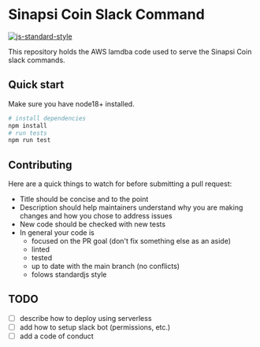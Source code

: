 # Sinapsi Coin Slack Command

[![js-standard-style](https://cdn.rawgit.com/standard/standard/master/badge.svg)](http://standardjs.com)

This repository holds the AWS lamdba code used to serve the Sinapsi Coin slack commands.

## Quick start

Make sure you have node18+ installed.

```bash
# install dependencies
npm install
# run tests
npm run test
```

## Contributing

Here are a quick things to watch for before submitting a pull request:

- Title should be concise and to the point
- Description should help maintainers understand why you are making changes and how you chose to address issues
- New code should be checked with new tests
- In general your code is
  - focused on the PR goal (don't fix something else as an aside)
  - linted
  - tested
  - up to date with the main branch (no conflicts)
  - folows standardjs style

## TODO

- [ ] describe how to deploy using serverless
- [ ] add how to setup slack bot (permissions, etc.)
- [ ] add a code of conduct
